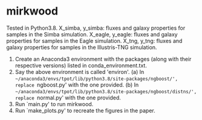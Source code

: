 # mirkwood

Tested in Python3.8.
X_simba, y_simba: fluxes and galaxy properties for samples in the Simba simulation.
X_eagle, y_eagle: fluxes and galaxy properties for samples in the Eagle simulation.
X_tng, y_tng: fluxes and galaxy properties for samples in the Illustris-TNG simulation.

1) Create an Anaconda3 environment with the packages (along with their respective versions) listed in conda_environment.txt.
2) Say the above environment is called 'environ'.
  (a) In `~/anaconda3/envs/tpot/lib/python3.8/site-packages/ngboost/', replace `ngboost.py' with the one provided.
  (b) In `~/anaconda3/envs/tpot/lib/python3.8/site-packages/ngboost/distns/', replace `normal.py' with the one provided.
3) Run `main.py' to run mirkwood.
4) Run `make_plots.py' to recreate the figures in the paper.
